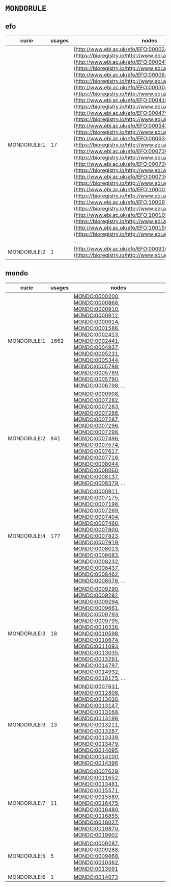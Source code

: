 # `MONDORULE`

## efo

| curie       |   usages | nodes                                                                                                                                                                                                                                                                                                                                                                                                                                                                                                                                                                                                                                                                                                                                                                                                                                                                                                                                                                                                                                                                                                                                                                                                                                                                                                                                                                                                                                                                                                                                                                          |
|-------------|----------|--------------------------------------------------------------------------------------------------------------------------------------------------------------------------------------------------------------------------------------------------------------------------------------------------------------------------------------------------------------------------------------------------------------------------------------------------------------------------------------------------------------------------------------------------------------------------------------------------------------------------------------------------------------------------------------------------------------------------------------------------------------------------------------------------------------------------------------------------------------------------------------------------------------------------------------------------------------------------------------------------------------------------------------------------------------------------------------------------------------------------------------------------------------------------------------------------------------------------------------------------------------------------------------------------------------------------------------------------------------------------------------------------------------------------------------------------------------------------------------------------------------------------------------------------------------------------------|
| MONDORULE:1 |       17 | [http://www.ebi.ac.uk/efo/EFO:0000248](https://bioregistry.io/http://www.ebi.ac.uk/efo/EFO:0000248), [http://www.ebi.ac.uk/efo/EFO:0000437](https://bioregistry.io/http://www.ebi.ac.uk/efo/EFO:0000437), [http://www.ebi.ac.uk/efo/EFO:0000640](https://bioregistry.io/http://www.ebi.ac.uk/efo/EFO:0000640), [http://www.ebi.ac.uk/efo/EFO:0003047](https://bioregistry.io/http://www.ebi.ac.uk/efo/EFO:0003047), [http://www.ebi.ac.uk/efo/EFO:0004197](https://bioregistry.io/http://www.ebi.ac.uk/efo/EFO:0004197), [http://www.ebi.ac.uk/efo/EFO:0004799](https://bioregistry.io/http://www.ebi.ac.uk/efo/EFO:0004799), [http://www.ebi.ac.uk/efo/EFO:0005425](https://bioregistry.io/http://www.ebi.ac.uk/efo/EFO:0005425), [http://www.ebi.ac.uk/efo/EFO:0006342](https://bioregistry.io/http://www.ebi.ac.uk/efo/EFO:0006342), [http://www.ebi.ac.uk/efo/EFO:0007303](https://bioregistry.io/http://www.ebi.ac.uk/efo/EFO:0007303), [http://www.ebi.ac.uk/efo/EFO:0007304](https://bioregistry.io/http://www.ebi.ac.uk/efo/EFO:0007304), [http://www.ebi.ac.uk/efo/EFO:0007305](https://bioregistry.io/http://www.ebi.ac.uk/efo/EFO:0007305), [http://www.ebi.ac.uk/efo/EFO:1000012](https://bioregistry.io/http://www.ebi.ac.uk/efo/EFO:1000012), [http://www.ebi.ac.uk/efo/EFO:1000978](https://bioregistry.io/http://www.ebi.ac.uk/efo/EFO:1000978), [http://www.ebi.ac.uk/efo/EFO:1001053](https://bioregistry.io/http://www.ebi.ac.uk/efo/EFO:1001053), [http://www.ebi.ac.uk/efo/EFO:1001501](https://bioregistry.io/http://www.ebi.ac.uk/efo/EFO:1001501), ... |
| MONDORULE:2 |        1 | [http://www.ebi.ac.uk/efo/EFO:0009160](https://bioregistry.io/http://www.ebi.ac.uk/efo/EFO:0009160)                                                                                                                                                                                                                                                                                                                                                                                                                                                                                                                                                                                                                                                                                                                                                                                                                                                                                                                                                                                                                                                                                                                                                                                                                                                                                                                                                                                                                                                                            |

## mondo

| curie       |   usages | nodes                                                                                                                                                                                                                                                                                                                                                                                                                                                                                                                                                                                                                                                                                                                                                                                                                                                        |
|-------------|----------|--------------------------------------------------------------------------------------------------------------------------------------------------------------------------------------------------------------------------------------------------------------------------------------------------------------------------------------------------------------------------------------------------------------------------------------------------------------------------------------------------------------------------------------------------------------------------------------------------------------------------------------------------------------------------------------------------------------------------------------------------------------------------------------------------------------------------------------------------------------|
| MONDORULE:1 |     1662 | [MONDO:0000200](https://bioregistry.io/MONDO:0000200), [MONDO:0000868](https://bioregistry.io/MONDO:0000868), [MONDO:0000910](https://bioregistry.io/MONDO:0000910), [MONDO:0000912](https://bioregistry.io/MONDO:0000912), [MONDO:0000914](https://bioregistry.io/MONDO:0000914), [MONDO:0001586](https://bioregistry.io/MONDO:0001586), [MONDO:0002413](https://bioregistry.io/MONDO:0002413), [MONDO:0002441](https://bioregistry.io/MONDO:0002441), [MONDO:0004937](https://bioregistry.io/MONDO:0004937), [MONDO:0005231](https://bioregistry.io/MONDO:0005231), [MONDO:0005344](https://bioregistry.io/MONDO:0005344), [MONDO:0005788](https://bioregistry.io/MONDO:0005788), [MONDO:0005789](https://bioregistry.io/MONDO:0005789), [MONDO:0005790](https://bioregistry.io/MONDO:0005790), [MONDO:0006798](https://bioregistry.io/MONDO:0006798), ... |
| MONDORULE:2 |      841 | [MONDO:0000908](https://bioregistry.io/MONDO:0000908), [MONDO:0007282](https://bioregistry.io/MONDO:0007282), [MONDO:0007283](https://bioregistry.io/MONDO:0007283), [MONDO:0007286](https://bioregistry.io/MONDO:0007286), [MONDO:0007287](https://bioregistry.io/MONDO:0007287), [MONDO:0007296](https://bioregistry.io/MONDO:0007296), [MONDO:0007298](https://bioregistry.io/MONDO:0007298), [MONDO:0007496](https://bioregistry.io/MONDO:0007496), [MONDO:0007574](https://bioregistry.io/MONDO:0007574), [MONDO:0007617](https://bioregistry.io/MONDO:0007617), [MONDO:0007716](https://bioregistry.io/MONDO:0007716), [MONDO:0008044](https://bioregistry.io/MONDO:0008044), [MONDO:0008060](https://bioregistry.io/MONDO:0008060), [MONDO:0008137](https://bioregistry.io/MONDO:0008137), [MONDO:0008379](https://bioregistry.io/MONDO:0008379), ... |
| MONDORULE:4 |      177 | [MONDO:0000911](https://bioregistry.io/MONDO:0000911), [MONDO:0007175](https://bioregistry.io/MONDO:0007175), [MONDO:0007198](https://bioregistry.io/MONDO:0007198), [MONDO:0007269](https://bioregistry.io/MONDO:0007269), [MONDO:0007404](https://bioregistry.io/MONDO:0007404), [MONDO:0007460](https://bioregistry.io/MONDO:0007460), [MONDO:0007800](https://bioregistry.io/MONDO:0007800), [MONDO:0007823](https://bioregistry.io/MONDO:0007823), [MONDO:0007919](https://bioregistry.io/MONDO:0007919), [MONDO:0008013](https://bioregistry.io/MONDO:0008013), [MONDO:0008083](https://bioregistry.io/MONDO:0008083), [MONDO:0008232](https://bioregistry.io/MONDO:0008232), [MONDO:0008437](https://bioregistry.io/MONDO:0008437), [MONDO:0008462](https://bioregistry.io/MONDO:0008462), [MONDO:0008576](https://bioregistry.io/MONDO:0008576), ... |
| MONDORULE:3 |       18 | [MONDO:0009290](https://bioregistry.io/MONDO:0009290), [MONDO:0009292](https://bioregistry.io/MONDO:0009292), [MONDO:0009294](https://bioregistry.io/MONDO:0009294), [MONDO:0009661](https://bioregistry.io/MONDO:0009661), [MONDO:0009793](https://bioregistry.io/MONDO:0009793), [MONDO:0009795](https://bioregistry.io/MONDO:0009795), [MONDO:0010336](https://bioregistry.io/MONDO:0010336), [MONDO:0010598](https://bioregistry.io/MONDO:0010598), [MONDO:0010674](https://bioregistry.io/MONDO:0010674), [MONDO:0011093](https://bioregistry.io/MONDO:0011093), [MONDO:0013035](https://bioregistry.io/MONDO:0013035), [MONDO:0013291](https://bioregistry.io/MONDO:0013291), [MONDO:0014797](https://bioregistry.io/MONDO:0014797), [MONDO:0014932](https://bioregistry.io/MONDO:0014932), [MONDO:0018175](https://bioregistry.io/MONDO:0018175), ... |
| MONDORULE:9 |       13 | [MONDO:0007631](https://bioregistry.io/MONDO:0007631), [MONDO:0012808](https://bioregistry.io/MONDO:0012808), [MONDO:0013030](https://bioregistry.io/MONDO:0013030), [MONDO:0013147](https://bioregistry.io/MONDO:0013147), [MONDO:0013168](https://bioregistry.io/MONDO:0013168), [MONDO:0013198](https://bioregistry.io/MONDO:0013198), [MONDO:0013211](https://bioregistry.io/MONDO:0013211), [MONDO:0013267](https://bioregistry.io/MONDO:0013267), [MONDO:0013339](https://bioregistry.io/MONDO:0013339), [MONDO:0013479](https://bioregistry.io/MONDO:0013479), [MONDO:0014095](https://bioregistry.io/MONDO:0014095), [MONDO:0014100](https://bioregistry.io/MONDO:0014100), [MONDO:0014396](https://bioregistry.io/MONDO:0014396)                                                                                                                    |
| MONDORULE:7 |       11 | [MONDO:0007629](https://bioregistry.io/MONDO:0007629), [MONDO:0011652](https://bioregistry.io/MONDO:0011652), [MONDO:0013481](https://bioregistry.io/MONDO:0013481), [MONDO:0015571](https://bioregistry.io/MONDO:0015571), [MONDO:0015580](https://bioregistry.io/MONDO:0015580), [MONDO:0016475](https://bioregistry.io/MONDO:0016475), [MONDO:0016480](https://bioregistry.io/MONDO:0016480), [MONDO:0016855](https://bioregistry.io/MONDO:0016855), [MONDO:0018027](https://bioregistry.io/MONDO:0018027), [MONDO:0019870](https://bioregistry.io/MONDO:0019870), [MONDO:0019902](https://bioregistry.io/MONDO:0019902)                                                                                                                                                                                                                                  |
| MONDORULE:5 |        5 | [MONDO:0009287](https://bioregistry.io/MONDO:0009287), [MONDO:0009288](https://bioregistry.io/MONDO:0009288), [MONDO:0009868](https://bioregistry.io/MONDO:0009868), [MONDO:0010362](https://bioregistry.io/MONDO:0010362), [MONDO:0013091](https://bioregistry.io/MONDO:0013091)                                                                                                                                                                                                                                                                                                                                                                                                                                                                                                                                                                            |
| MONDORULE:6 |        1 | [MONDO:0014073](https://bioregistry.io/MONDO:0014073)                                                                                                                                                                                                                                                                                                                                                                                                                                                                                                                                                                                                                                                                                                                                                                                                        |

